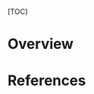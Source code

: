 [TOC]

# Overview


# References

[wiki-kernel]: https://en.wikipedia.org/wiki/Kernel_(operating_system) "Wikipedia - Kernel"
[comparing-kernels]: https://en.wikipedia.org/wiki/Comparison_of_operating_system_kernels "Wikipedia - Comparison of operating system kernels"
[awiki-kernels]: https://wiki.archlinux.org/index.php/Kernels "Arch Wiki - Kernels"

